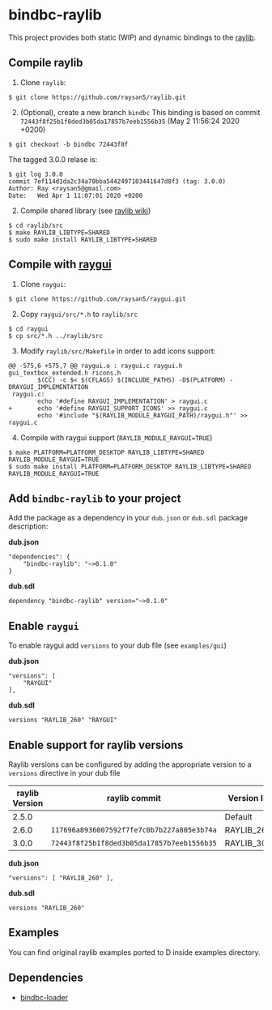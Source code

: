 # bindbc-raylib
This project provides both static (WIP) and dynamic bindings to the [raylib](https://www.raylib.com/).


## Compile raylib
1. Clone `raylib`:
```
$ git clone https://github.com/raysan5/raylib.git
```

2. (Optional), create a new branch `bindbc`
This binding is based on commit  `72443f8f25b1f8ded3b05da17857b7eeb1556b35` (May 2 11:56:24 2020 +0200)

```
$ git checkout -b bindbc 72443f8f
```

The tagged 3.0.0 relase is:
```
$ git log 3.0.0
commit 7ef114d1da2c34a70bba5442497103441647d8f3 (tag: 3.0.0)
Author: Ray <raysan5@gmail.com>
Date:   Wed Apr 1 11:07:01 2020 +0200
```

2. Compile shared library (see [raylib wiki](https://github.com/raysan5/raylib/wiki))
```
$ cd raylib/src
$ make RAYLIB_LIBTYPE=SHARED
$ sudo make install RAYLIB_LIBTYPE=SHARED
```

## Compile with [raygui](https://github.com/raysan5/raygui)
1. Clone `raygui`:
```
$ git clone https://github.com/raysan5/raygui.git
```

2. Copy `raygui/src/*.h` to `raylib/src`
```
$ cd raygui
$ cp src/*.h ../raylib/src
```

3. Modify `raylib/src/Makefile` in order to add icons support:
```
@@ -575,6 +575,7 @@ raygui.o : raygui.c raygui.h gui_textbox_extended.h ricons.h
        $(CC) -c $< $(CFLAGS) $(INCLUDE_PATHS) -D$(PLATFORM) -DRAYGUI_IMPLEMENTATION
 raygui.c:
        echo '#define RAYGUI_IMPLEMENTATION' > raygui.c
+       echo '#define RAYGUI_SUPPORT_ICONS' >> raygui.c
        echo '#include "$(RAYLIB_MODULE_RAYGUI_PATH)/raygui.h"' >> raygui.c
```

4. Compile with raygui support (`RAYLIB_MODULE_RAYGUI=TRUE`)
```
$ make PLATFORM=PLATFORM_DESKTOP RAYLIB_LIBTYPE=SHARED RAYLIB_MODULE_RAYGUI=TRUE
$ sudo make install PLATFORM=PLATFORM_DESKTOP RAYLIB_LIBTYPE=SHARED RAYLIB_MODULE_RAYGUI=TRUE
```


## Add `bindbc-raylib` to your project
Add the package as a dependency in your `dub.json` or `dub.sdl` package description:

__dub.json__
```
"dependencies": {
    "bindbc-raylib": "~>0.1.0"
}
```

__dub.sdl__
```
dependency "bindbc-raylib" version="~>0.1.0"
```

## Enable `raygui`
To enable raygui add `versions` to your dub file  (see `examples/gui`)

__dub.json__
```
"versions": [
    "RAYGUI"
],
```

__dub.sdl__
```
versions "RAYLIB_260" "RAYGUI"
```

## Enable support for raylib versions
Raylib versions can be configured by adding the appropriate version to a `versions` directive in your dub file

| raylib Version | raylib commit                              | Version ID |
| ---            | ---                                        | ---        |
| 2.5.0          |                                            | Default    |
| 2.6.0          | `117696a8936007592f7fe7c0b7b227a805e3b74a` | RAYLIB_260  |
| 3.0.0          | `72443f8f25b1f8ded3b05da17857b7eeb1556b35` | RAYLIB_300  |


__dub.json__
```
"versions": [ "RAYLIB_260" ],
```

__dub.sdl__
```
versions "RAYLIB_260"
```

## Examples
You can find original raylib examples ported to D inside examples directory.

## Dependencies
- [bindbc-loader](https://github.com/BindBC/bindbc-loader)
